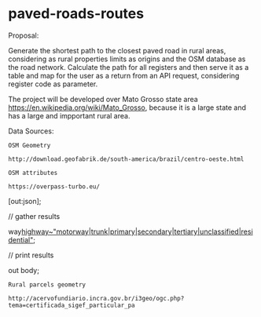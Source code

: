 # paved-roads-routes

Proposal: 

Generate the shortest path to the closest paved road in rural areas, considering as rural properties limits as origins and the OSM database as the road network. Calculate the path for all registers and then serve it as a table and map for the user as a return from an API request, considering register code as parameter. 

The project will be developed over Mato Grosso state area https://en.wikipedia.org/wiki/Mato_Grosso, because it is a large state and has a large and impportant rural area. 

 

 

Data Sources: 

    OSM Geometry 

    http://download.geofabrik.de/south-america/brazil/centro-oeste.html 

    OSM attributes 

    https://overpass-turbo.eu/ 

[out:json]; 

// gather results 

way[highway~"motorway|trunk|primary|secondary|tertiary|unclassified|residential"]({{bbox}}); 

// print results 

out body; 

    Rural parcels geometry 

    http://acervofundiario.incra.gov.br/i3geo/ogc.php?tema=certificada_sigef_particular_pa 

 
